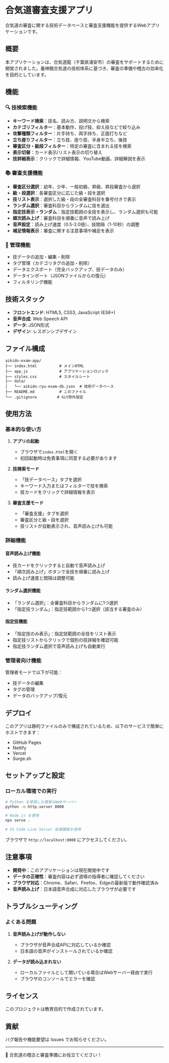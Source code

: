 # 合気道審査支援アプリ

合気道の審査に関する技術データベースと審査支援機能を提供するWebアプリケーションです。

## 概要

本アプリケーションは、合気道龍（千葉県浦安市）の審査をサポートするために開発されました。養神館合気道の技術体系に基づき、審査の準備や稽古の効率化を目的としています。

## 機能

### 🔍 技検索機能
- **キーワード検索**：技名、読み方、説明文から検索
- **カテゴリフィルター**：基本動作、投げ技、抑え技などで絞り込み
- **攻撃種類フィルター**：片手持ち、両手持ち、正面打ちなど
- **立ち座りフィルター**：立ち技、座り技、半身半立ち、後技
- **審査区分・級段フィルター**：特定の審査に含まれる技を検索
- **表示切替**：カード表示/リスト表示の切り替え
- **技詳細表示**：クリックで詳細情報、YouTube動画、詳細解説を表示

### 📚 審査支援機能
- **審査区分選択**：幼年、少年、一般初級、昇級、昇段審査から選択
- **級・段選択**：各審査区分に応じた級・段を選択
- **技リスト表示**：選択した級・段の全審査科目を番号付きで表示
- **ランダム選択**：審査科目からランダムに技を選出
- **指定技表示・ランダム**：指定技範囲の全技を表示し、ランダム選択も可能
- **順次読み上げ**：審査科目を順番に音声で読み上げ
- **音声設定**：読み上げ速度（0.5-2.0倍）、技間隔（1-10秒）の調整
- **補足情報表示**：審査に関する注意事項や補足を表示

### 🔧 管理機能
- 技データの追加・編集・削除
- タグ管理（カテゴリタグの追加・削除）
- データエクスポート（完全バックアップ、技データのみ）
- データインポート（JSONファイルからの復元）
- フィルタリング機能

## 技術スタック

- **フロントエンド**: HTML5, CSS3, JavaScript (ES6+)
- **音声合成**: Web Speech API
- **データ**: JSON形式
- **デザイン**: レスポンシブデザイン

## ファイル構成

```
aikido-exam-app/
├── index.html          # メインHTML
├── app.js              # アプリケーションロジック
├── styles.css          # スタイルシート
├── data/
│   └── aikido-ryu-exam-db.json  # 技術データベース
├── README.md           # このファイル
└── .gitignore         # Git除外設定
```

## 使用方法

### 基本的な使い方

1. **アプリの起動**
   - ブラウザで`index.html`を開く
   - 初回起動時は免責事項に同意する必要があります

2. **技検索モード**
   - 「技データベース」タブを選択
   - キーワード入力またはフィルターで技を検索
   - 技カードをクリックで詳細情報を表示

3. **審査支援モード**
   - 「審査支援」タブを選択
   - 審査区分と級・段を選択
   - 技リストが自動表示され、音声読み上げも可能

### 詳細機能

#### 音声読み上げ機能
- 技カードをクリックすると自動で音声読み上げ
- 「順次読み上げ」ボタンで全技を順番に読み上げ
- 読み上げ速度と間隔は調整可能

#### ランダム選択機能
- 「ランダム選択」：全審査科目からランダムに1つ選択
- 「指定技ランダム」：指定技範囲から1つ選択（該当する審査のみ）

#### 指定技機能
- 「指定技のみ表示」：指定技範囲の全技をリスト表示
- 指定技リストからクリックで個別の技詳細を確認可能
- 指定技ランダム選択で音声読み上げも自動実行

### 管理者向け機能
管理者モードで以下が可能：
- 技データの編集
- タグの管理
- データのバックアップ/復元

## デプロイ

このアプリは静的ファイルのみで構成されているため、以下のサービスで簡単にホストできます：

- GitHub Pages
- Netlify
- Vercel
- Surge.sh

## セットアップと設定

### ローカル環境での実行

```bash
# Python を使用した簡単なWebサーバー
python -m http.server 8000

# Node.js を使用
npx serve .

# VS Code Live Server 拡張機能を使用
```

ブラウザで `http://localhost:8000` にアクセスしてください。


## 注意事項

- **開発中**：このアプリケーションは現在開発中です
- **データの正確性**：審査内容は必ず道場の指導者に確認してください
- **ブラウザ対応**：Chrome、Safari、Firefox、Edgeの最新版で動作確認済み
- **音声読み上げ**：日本語音声合成に対応したブラウザが必要です

## トラブルシューティング

### よくある問題

1. **音声読み上げが動作しない**
   - ブラウザが音声合成APIに対応しているか確認
   - 日本語の音声がインストールされているか確認

2. **データが読み込まれない**
   - ローカルファイルとして開いている場合はWebサーバー経由で実行
   - ブラウザのコンソールでエラーを確認

## ライセンス

このプロジェクトは教育目的で作成されています。

## 貢献

バグ報告や機能要望は Issues でお知らせください。

---

🥋 合気道の稽古と審査準備にお役立てください！